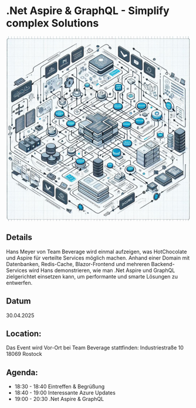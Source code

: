 # .Net Aspire & GraphQL - Simplify complex Solutions
![](/img/2025-04-30.avif)

## Details
Hans Meyer von Team Beverage wird einmal aufzeigen, was HotChocolate und Aspire für verteilte Services möglich machen. Anhand einer Domain mit Datenbanken, Redis-Cache, Blazor-Frontend und mehreren Backend-Services wird Hans demonstrieren, wie man .Net Aspire und GraphQL zielgerichtet einsetzen kann, um performante und smarte Lösungen zu entwerfen.

## Datum
30.04.2025

## Location:
Das Event wird Vor-Ort bei Team Beverage stattfinden:
Industriestraße 10
18069 Rostock

## Agenda:
* 18:30 - 18:40 Eintreffen & Begrüßung
* 18:40 - 19:00 Interessante Azure Updates
* 19:00 - 20:30 .Net Aspire & GraphQL